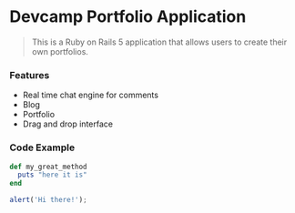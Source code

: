 # Devcamp Portfolio Application

> This is a Ruby on Rails 5 application that allows users to create their own portfolios.

### Features

- Real time chat engine for comments
- Blog
- Portfolio
- Drag and drop interface

### Code Example

``` ruby
def my_great_method
  puts "here it is"
end
```

```javascript
alert('Hi there!');
```
